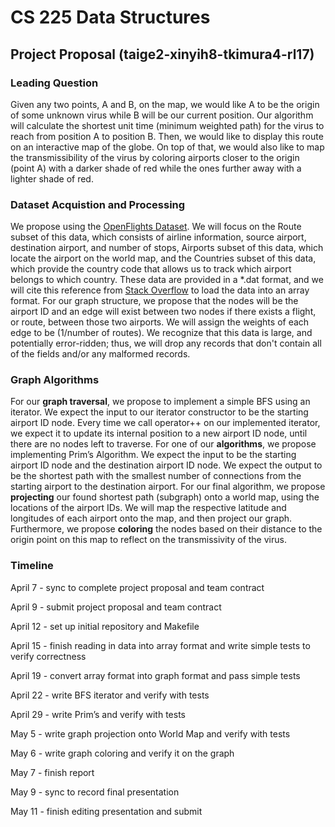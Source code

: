 # CS 225 Data Structures

## Project Proposal (taige2-xinyih8-tkimura4-rl17)

### Leading Question

Given any two points, A and B, on the map, we would like A to be the origin of some unknown virus while B will be our current position. Our algorithm will calculate the shortest unit time (minimum weighted path) for the virus to reach from position A to position B. Then, we would like to display this route on an interactive map of the globe. On top of that, we would also like to map the transmissibility of the virus by coloring airports closer to the origin (point A) with a darker shade of red while the ones further away with a lighter shade of red. 

### Dataset Acquistion and Processing

We propose using the [OpenFlights Dataset](https://openflights.org/data.html). We will focus on the Route subset of this data, which consists of airline information, source airport, destination airport, and number of stops, Airports subset of this data, which locate the airport on the world map, and the Countries subset of this data, which provide the country code that allows us to track which airport belongs to which country. These data are provided in a *.dat format, and we will cite this reference from [Stack Overflow](https://stackoverflow.com/questions/15528468/how-to-read-dat-files-in-c) to load the data into an array format. For our graph structure, we propose that the nodes will be the airport ID and an edge will exist between two nodes if there exists a flight, or route, between those two airports. We will assign the weights of each edge to be (1/number of routes). We recognize that this data is large, and potentially error-ridden; thus, we will drop any records that don't contain all of the fields and/or any malformed records.

### Graph Algorithms

For our **graph traversal**, we propose to implement a simple BFS using an iterator. We expect the input to our iterator constructor to be the starting airport ID node. Every time we call operator++ on our implemented iterator, we expect it to update its internal position to a new airport ID node, until there are no nodes left to traverse.
For one of our **algorithms**, we propose implementing Prim’s Algorithm. We expect the input to be the starting airport ID node and the destination airport ID node. We expect the output to be the shortest path with the smallest number of connections from the starting airport to the destination airport.
For our final algorithm, we propose **projecting** our found shortest path (subgraph) onto a world map, using the locations of the airport IDs. We will map the respective latitude and longitudes of each airport onto the map, and then project our graph. Furthermore, we propose **coloring** the nodes based on their distance to the origin point on this map to reflect on the transmissivity of the virus.  

### Timeline

April 7 - sync to complete project proposal and team contract

April 9 - submit project proposal and team contract

April 12 - set up initial repository and Makefile

April 15 - finish reading in data into array format and write simple tests to verify correctness

April 19 - convert array format into graph format and pass simple tests

April 22 - write BFS iterator and verify with tests

April 29 - write Prim’s and verify with tests

May 5 - write graph projection onto World Map and verify with tests

May 6 - write graph coloring and verify it on the graph

May 7 - finish report

May 9 - sync to record final presentation

May 11 - finish editing presentation and submit
